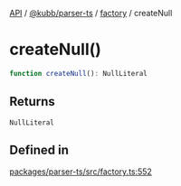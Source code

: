 [API](../../../../../packages.md) / [@kubb/parser-ts](../../../index.md) / [factory](../index.md) / createNull

# createNull()

```ts
function createNull(): NullLiteral
```

## Returns

`NullLiteral`

## Defined in

[packages/parser-ts/src/factory.ts:552](https://github.com/kubb-project/kubb/blob/7f30045af96d8c89b6cda0a30f7535f095a0cb45/packages/parser-ts/src/factory.ts#L552)
